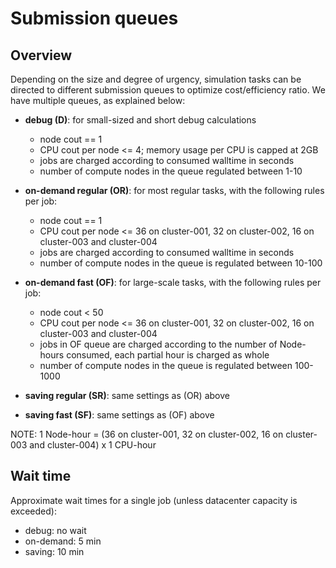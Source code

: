 <!-- by MM -->

# Submission queues

## Overview

Depending on the size and degree of urgency, simulation tasks can be directed to different submission queues to optimize cost/efficiency ratio. We have multiple queues, as explained below:

- **debug (D)**: for small-sized and short debug calculations
    * node cout == 1
    * CPU cout per node <= 4; memory usage per CPU is capped at 2GB
    * jobs are charged according to consumed walltime in seconds
    * number of compute nodes in the queue regulated between 1-10

- **on-demand regular (OR)**: for most regular tasks, with the following rules per job:
    * node cout == 1
    * CPU cout per node <= 36 on cluster-001, 32 on cluster-002, 16 on cluster-003 and cluster-004
    * jobs are charged according to consumed walltime in seconds
    * number of compute nodes in the queue is regulated between 10-100

- **on-demand fast (OF)**: for large-scale tasks, with the following rules per job:
    * node cout < 50
    * CPU cout per node <= 36 on cluster-001, 32 on cluster-002, 16 on cluster-003 and cluster-004
    * jobs in OF queue are charged according to the number of Node-hours consumed, each partial hour is charged as whole
    * number of compute nodes in the queue is regulated between 100-1000

- **saving regular (SR)**: same settings as (OR) above
- **saving fast (SF)**: same settings as (OF) above

NOTE: 1 Node-hour = (36 on cluster-001, 32 on cluster-002, 16 on cluster-003 and cluster-004)  x  1 CPU-hour


## Wait time

Approximate wait times for a single job (unless datacenter capacity is exceeded):

- debug: no wait
- on-demand: 5 min
- saving: 10 min
